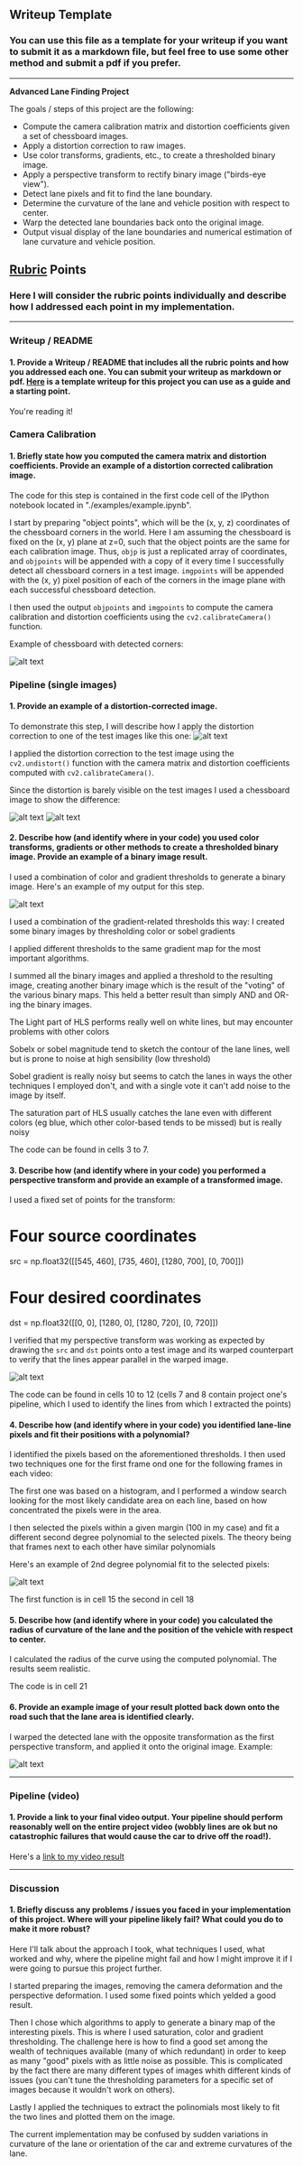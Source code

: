 ## Writeup Template

### You can use this file as a template for your writeup if you want to submit it as a markdown file, but feel free to use some other method and submit a pdf if you prefer.

---

**Advanced Lane Finding Project**

The goals / steps of this project are the following:

* Compute the camera calibration matrix and distortion coefficients given a set of chessboard images.
* Apply a distortion correction to raw images.
* Use color transforms, gradients, etc., to create a thresholded binary image.
* Apply a perspective transform to rectify binary image ("birds-eye view").
* Detect lane pixels and fit to find the lane boundary.
* Determine the curvature of the lane and vehicle position with respect to center.
* Warp the detected lane boundaries back onto the original image.
* Output visual display of the lane boundaries and numerical estimation of lane curvature and vehicle position.

[//]: # (Image References)

[image1]: ./saved/chessboard_corners.png "Chessboard corners"
[image2]: ./saved/road.png "Road Transformed"
[image3]: ./saved/chessboard_distorted.png "Chessboard distorted"
[image4]: ./saved/chessboard_undistorted.png "chessboard undistorted"
[image5]: ./saved/combined_threshold.png "chessboard undistorted"
[image6]: ./saved/warped.png "warped"
[image7]: ./saved/poly.png "poly"
[image8]: ./saved/lane.png "lane"

## [Rubric](https://review.udacity.com/#!/rubrics/571/view) Points

### Here I will consider the rubric points individually and describe how I addressed each point in my implementation.  

---

### Writeup / README

#### 1. Provide a Writeup / README that includes all the rubric points and how you addressed each one.  You can submit your writeup as markdown or pdf.  [Here](https://github.com/udacity/CarND-Advanced-Lane-Lines/blob/master/writeup_template.md) is a template writeup for this project you can use as a guide and a starting point.  

You're reading it!

### Camera Calibration

#### 1. Briefly state how you computed the camera matrix and distortion coefficients. Provide an example of a distortion corrected calibration image.

The code for this step is contained in the first code cell of the IPython notebook located in "./examples/example.ipynb". 

I start by preparing "object points", which will be the (x, y, z) coordinates of the chessboard corners in the world. Here I am assuming the chessboard is fixed on the (x, y) plane at z=0, such that the object points are the same for each calibration image.  Thus, `objp` is just a replicated array of coordinates, and `objpoints` will be appended with a copy of it every time I successfully detect all chessboard corners in a test image.  `imgpoints` will be appended with the (x, y) pixel position of each of the corners in the image plane with each successful chessboard detection.  

I then used the output `objpoints` and `imgpoints` to compute the camera calibration and distortion coefficients using the `cv2.calibrateCamera()` function.

Example of chessboard with detected corners:

![alt text][image1]

### Pipeline (single images)

#### 1. Provide an example of a distortion-corrected image.

To demonstrate this step, I will describe how I apply the distortion correction to one of the test images like this one:
![alt text][image2]

I applied the distortion correction to the test image using the `cv2.undistort()` function with the camera matrix and distortion coefficients computed with `cv2.calibrateCamera()`.

Since the distortion is barely visible on the test images I used a chessboard image to show the difference:

![alt text][image3] ![alt text][image4]

#### 2. Describe how (and identify where in your code) you used color transforms, gradients or other methods to create a thresholded binary image.  Provide an example of a binary image result.

I used a combination of color and gradient thresholds to generate a binary image.  Here's an example of my output for this step.

![alt text][image5]

I used a combination of the gradient-related thresholds this way: I created some binary images by thresholding color or sobel gradients

I applied different thresholds to the same gradient map for the most important algorithms.

I summed all the binary images and applied a threshold to the resulting image, creating another binary image which is the result of the "voting" of the various binary maps. This held a better result than simply AND and OR-ing the binary images.

The Light part of HLS performs really well on white lines, but may encounter problems with other colors

Sobelx or sobel magnitude tend to sketch the contour of the lane lines, well but is prone to noise at high sensibility (low threshold)

Sobel gradient is really noisy but seems to catch the lanes in ways the other techniques I employed don't, and with a single vote it can't add noise to the image by itself.

The saturation part of HLS usually catches the lane even with different colors (eg blue, which other color-based tends to be missed) but is really noisy

The code can be found in cells 3 to 7.


#### 3. Describe how (and identify where in your code) you performed a perspective transform and provide an example of a transformed image.

I used a fixed set of points for the transform:

# Four source coordinates
src = np.float32([[545, 460],
                [735, 460],
                [1280, 700],
                [0, 700]])
# Four desired coordinates
dst = np.float32([[0, 0],
                 [1280, 0],
                 [1280, 720],
                 [0, 720]])

I verified that my perspective transform was working as expected by drawing the `src` and `dst` points onto a test image and its warped counterpart to verify that the lines appear parallel in the warped image.

![alt text][image6]

The code can be found in cells 10 to 12 (cells 7 and 8 contain project one's pipeline, which I used to identify the lines from which I extracted the points)


#### 4. Describe how (and identify where in your code) you identified lane-line pixels and fit their positions with a polynomial?

I identified the pixels based on the aforementioned thresholds. I then used two techniques one for the first frame ond one for the following frames in each video:

The first one was based on a histogram, and I performed a window search looking for the most likely candidate area on each line, based on how concentrated the pixels were in the area.

I then selected the pixels within a given margin (100 in my case) and fit a different second degree polynomial to the selected pixels. The theory being that frames next to each other have similar polynomials

Here's an example of 2nd degree polynomial fit to the selected pixels:

![alt text][image7]

The first function is in cell 15 the second in cell 18


#### 5. Describe how (and identify where in your code) you calculated the radius of curvature of the lane and the position of the vehicle with respect to center.

I calculated the radius of the curve using the computed polynomial. The results seem realistic.

The code is in cell 21

#### 6. Provide an example image of your result plotted back down onto the road such that the lane area is identified clearly.

I warped the detected lane with the opposite transformation as the first perspective transform, and applied it onto the original image. Example:

![alt text][image8]

---

### Pipeline (video)

#### 1. Provide a link to your final video output.  Your pipeline should perform reasonably well on the entire project video (wobbly lines are ok but no catastrophic failures that would cause the car to drive off the road!).

Here's a [link to my video result](./out/project_video.mp4)

---

### Discussion

#### 1. Briefly discuss any problems / issues you faced in your implementation of this project.  Where will your pipeline likely fail?  What could you do to make it more robust?

Here I'll talk about the approach I took, what techniques I used, what worked and why, where the pipeline might fail and how I might improve it if I were going to pursue this project further.  

I started preparing the images, removing the camera deformation and the perspective deformation. I used some fixed points which yelded a good result.

Then I chose which algorithms to apply to generate a binary map of the interesting pixels. This is where I used saturation, color and gradient thresholding. The challenge here is how to find a good set among the wealth of techniques available (many of which redundant) in order to keep as many "good" pixels with as little noise as possible. This is complicated by the fact there are many different types of images whith different kinds of issues (you can't tune the thresholding parameters for a specific set of images because it wouldn't work on others).

Lastly I applied the techniques to extract the polinomials most likely to fit  the two lines and plotted them on the image.

The current implementation may be confused by sudden variations in curvature of the lane or orientation of the car and extreme curvatures of the lane.

